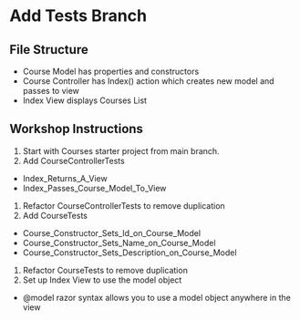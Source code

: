 # Add Tests Branch

## File Structure
- Course Model has properties and constructors
- Course Controller has Index() action which creates new model and passes to view
- Index View displays Courses List

## Workshop Instructions
1. Start with Courses starter project from main branch.
1. Add CourseControllerTests
  * Index_Returns_A_View
  * Index_Passes_Course_Model_To_View
1. Refactor CourseControllerTests to remove duplication
1. Add CourseTests
  - Course_Constructor_Sets_Id_on_Course_Model
  - Course_Constructor_Sets_Name_on_Course_Model
  - Course_Constructor_Sets_Description_on_Course_Model
1. Refactor CourseTests to remove duplication
1. Set up Index View to use the model object
  - @model razor syntax allows you to use a model object anywhere in the view
